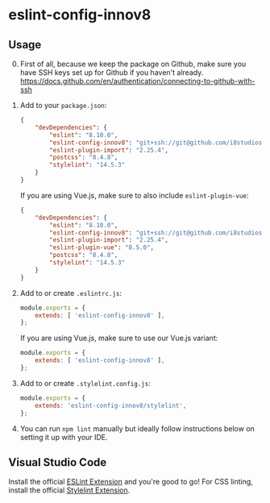 # eslint-config-innov8

## Usage
0. First of all, because we keep the package on Github, make sure you have SSH keys set up for Github if you haven't already. https://docs.github.com/en/authentication/connecting-to-github-with-ssh

1. Add to your `package.json`:
    ```json
    {
        "devDependencies": {
            "eslint": "8.10.0",
            "eslint-config-innov8": "git+ssh://git@github.com/i8studios/eslint-config-innov8",
            "eslint-plugin-import": "2.25.4",
            "postcss": "8.4.8",
            "stylelint": "14.5.3"
        }
    }
    ```

    If you are using Vue.js, make sure to also include `eslint-plugin-vue`:
    ```json
    {
        "devDependencies": {
            "eslint": "8.10.0",
            "eslint-config-innov8": "git+ssh://git@github.com/i8studios/eslint-config-innov8",
            "eslint-plugin-import": "2.25.4",
            "eslint-plugin-vue": "8.5.0",
            "postcss": "8.4.8",
            "stylelint": "14.5.3"
        }
    }
    ```

2. Add to or create `.eslintrc.js`:
    ```js
    module.exports = {
        extends: [ 'eslint-config-innov8' ],
    };
    ```

    If you are using Vue.js, make sure to use our Vue.js variant:
    ```js
    module.exports = {
        extends: [ 'eslint-config-innov8' ],
    };
    ```

3. Add to or create `.stylelint.config.js`:
    ```js
    module.exports = {
        extends: 'eslint-config-innov8/stylelint',
    };
    ```

4. You can run `npm lint` manually but ideally follow instructions below on setting it up with your IDE.

## Visual Studio Code
Install the official [ESLint Extension](https://marketplace.visualstudio.com/items?itemName=dbaeumer.vscode-eslint) and you're good to go!
For CSS linting, install the official [Stylelint Extension](https://marketplace.visualstudio.com/items?itemName=stylelint.vscode-stylelint).
